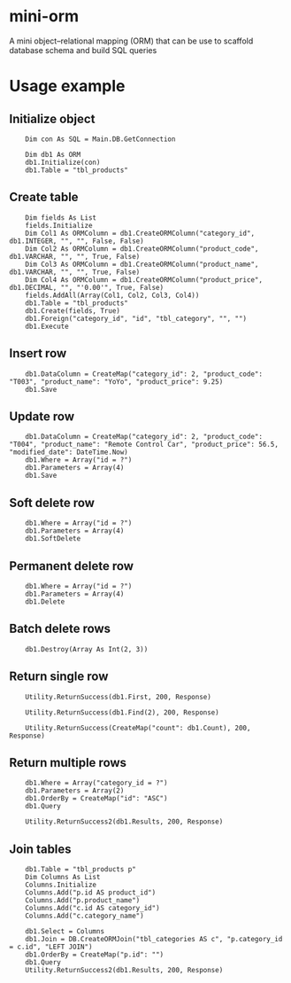 # mini-orm
A mini object–relational mapping (ORM) that can be use to scaffold database schema and build SQL queries

# Usage example

## Initialize object
```
    Dim con As SQL = Main.DB.GetConnection

    Dim db1 As ORM
    db1.Initialize(con)
    db1.Table = "tbl_products"
```

## Create table
```
    Dim fields As List
    fields.Initialize
    Dim Col1 As ORMColumn = db1.CreateORMColumn("category_id", db1.INTEGER, "", "", False, False)
    Dim Col2 As ORMColumn = db1.CreateORMColumn("product_code", db1.VARCHAR, "", "", True, False)
    Dim Col3 As ORMColumn = db1.CreateORMColumn("product_name", db1.VARCHAR, "", "", True, False)
    Dim Col4 As ORMColumn = db1.CreateORMColumn("product_price", db1.DECIMAL, "", "'0.00'", True, False)
    fields.AddAll(Array(Col1, Col2, Col3, Col4))
    db1.Table = "tbl_products"
    db1.Create(fields, True)
    db1.Foreign("category_id", "id", "tbl_category", "", "")
    db1.Execute

```

## Insert row
```
    db1.DataColumn = CreateMap("category_id": 2, "product_code": "T003", "product_name": "YoYo", "product_price": 9.25)
    db1.Save
```

## Update row
```
    db1.DataColumn = CreateMap("category_id": 2, "product_code": "T004", "product_name": "Remote Control Car", "product_price": 56.5, "modified_date": DateTime.Now)
    db1.Where = Array("id = ?")
    db1.Parameters = Array(4)
    db1.Save
```

## Soft delete row
```
    db1.Where = Array("id = ?")
    db1.Parameters = Array(4)
    db1.SoftDelete
```

## Permanent delete row
```
    db1.Where = Array("id = ?")
    db1.Parameters = Array(4)
    db1.Delete
```

## Batch delete rows
```
    db1.Destroy(Array As Int(2, 3))
```

## Return single row
```
    Utility.ReturnSuccess(db1.First, 200, Response)
```
```
    Utility.ReturnSuccess(db1.Find(2), 200, Response)
```
```
    Utility.ReturnSuccess(CreateMap("count": db1.Count), 200, Response)
```

## Return multiple rows
```
    db1.Where = Array("category_id = ?")
    db1.Parameters = Array(2)
    db1.OrderBy = CreateMap("id": "ASC")
    db1.Query

    Utility.ReturnSuccess2(db1.Results, 200, Response)
```

## Join tables
```
    db1.Table = "tbl_products p"
    Dim Columns As List
    Columns.Initialize
    Columns.Add("p.id AS product_id")
    Columns.Add("p.product_name")
    Columns.Add("c.id AS category_id")
    Columns.Add("c.category_name")

	db1.Select = Columns
	db1.Join = DB.CreateORMJoin("tbl_categories AS c", "p.category_id = c.id", "LEFT JOIN")
	db1.OrderBy = CreateMap("p.id": "")
	db1.Query
    Utility.ReturnSuccess2(db1.Results, 200, Response)
```
